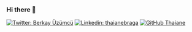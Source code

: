### Hi there 👋
[![Twitter: Berkay Üzümcü](https://img.shields.io/twitter/follow/berkayuzmc?style=social)](https://twitter.com/berkayuzmc)
[![Linkedin: thaianebraga](https://img.shields.io/badge/-berkayuzm-blue?style=flat-square&logo=Linkedin&logoColor=white&link=https://www.linkedin.com/in/berkayuzm/)](https://www.linkedin.com/in/berkayuzm/)
[![GitHub Thaiane](https://img.shields.io/github/followers/berkayuzm?label=follow&style=social)](https://github.com/berkayuzm)
<!--
**berkayuzm/berkayuzm** is a ✨ _special_ ✨ repository because its `README.md` (this file) appears on your GitHub profile.

Here are some ideas to get you started:

- 🔭 I’m currently working on ...
- 🌱 I’m currently learning ...
- 👯 I’m looking to collaborate on ...
- 🤔 I’m looking for help with ...
- 💬 Ask me about ...
- 📫 How to reach me: ...
- 😄 Pronouns: ...
- ⚡ Fun fact: ...
-->
